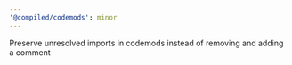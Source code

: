 ```yaml
---
'@compiled/codemods': minor
---
```


Preserve unresolved imports in codemods instead of removing and adding a comment
